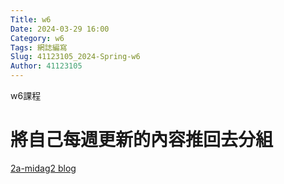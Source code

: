```yaml
---
Title: w6
Date: 2024-03-29 16:00
Category: w6
Tags: 網誌編寫
Slug: 41123105_2024-Spring-w6
Author: 41123105
---
```


w6課程

<!-- PELICAN_END_SUMMARY -->

# 將自己每週更新的內容推回去分組
<a href="https://mdecd2024.github.io/2a-midag2/blog/index.html"> 2a-midag2 blog</a>

